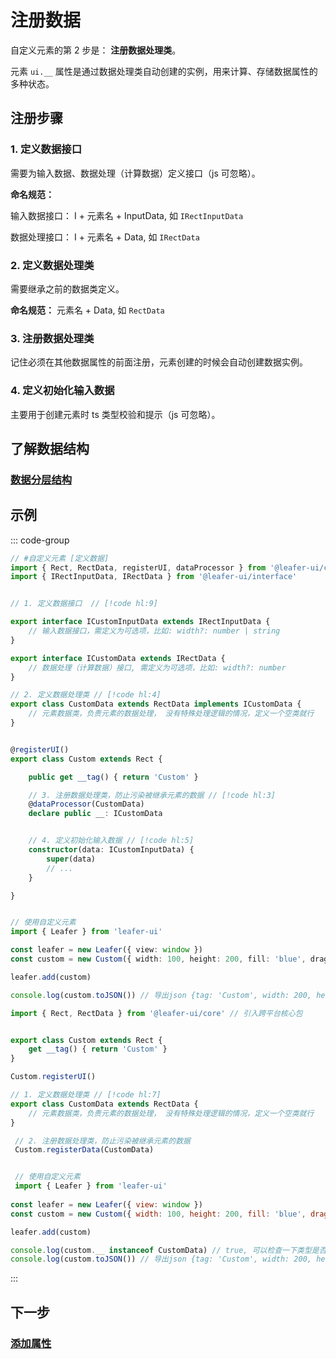 # 注册数据

自定义元素的第 2 步是： **注册数据处理类**。

元素 `ui.__` 属性是通过数据处理类自动创建的实例，用来计算、存储数据属性的多种状态。

## 注册步骤

### 1. 定义数据接口

需要为输入数据、数据处理（计算数据）定义接口（js 可忽略）。

**命名规范：**

输入数据接口： I + 元素名 + InputData, 如 `IRectInputData`

数据处理接口： I + 元素名 + Data, 如 `IRectData`

### 2. 定义数据处理类

需要继承之前的数据类定义。

**命名规范：** 元素名 + Data, 如 `RectData`

### 3. 注册数据处理类

记住必须在其他数据属性的前面注册，元素创建的时候会自动创建数据实例。

### 4. 定义初始化输入数据

主要用于创建元素时 ts 类型校验和提示（js 可忽略）。

## 了解数据结构

### [数据分层结构](/reference/UI/data.md#数据分层结构)

## 示例

::: code-group

```ts
// #自定义元素 [定义数据]
import { Rect, RectData, registerUI, dataProcessor } from '@leafer-ui/core' // 引入跨平台核心包
import { IRectInputData, IRectData } from '@leafer-ui/interface'


// 1. 定义数据接口  // [!code hl:9]

export interface ICustomInputData extends IRectInputData {
    // 输入数据接口，需定义为可选项，比如: width?: number | string
}

export interface ICustomData extends IRectData {
    // 数据处理（计算数据）接口, 需定义为可选项，比如: width?: number
}

// 2. 定义数据处理类 // [!code hl:4]
export class CustomData extends RectData implements ICustomData {
    // 元素数据类，负责元素的数据处理， 没有特殊处理逻辑的情况，定义一个空类就行
}


@registerUI()
export class Custom extends Rect {

    public get __tag() { return 'Custom' }

    // 3. 注册数据处理类，防止污染被继承元素的数据 // [!code hl:3]
    @dataProcessor(CustomData)
    declare public __: ICustomData


    // 4. 定义初始化输入数据 // [!code hl:5]
    constructor(data: ICustomInputData) {
        super(data)
        // ...
    }

}


// 使用自定义元素
import { Leafer } from 'leafer-ui'

const leafer = new Leafer({ view: window })
const custom = new Custom({ width: 100, height: 200, fill: 'blue', draggable: true })

leafer.add(custom)

console.log(custom.toJSON()) // 导出json {tag: 'Custom', width: 200, height: 50, fill: 'blue', draggable: true }

```

```js
import { Rect, RectData } from '@leafer-ui/core' // 引入跨平台核心包


export class Custom extends Rect {
    get __tag() { return 'Custom' }
}

Custom.registerUI()

// 1. 定义数据处理类 // [!code hl:7]
export class CustomData extends RectData {
    // 元素数据类，负责元素的数据处理， 没有特殊处理逻辑的情况，定义一个空类就行
}

 // 2. 注册数据处理类，防止污染被继承元素的数据
 Custom.registerData(CustomData)


 // 使用自定义元素
 import { Leafer } from 'leafer-ui'
 
const leafer = new Leafer({ view: window })
const custom = new Custom({ width: 100, height: 200, fill: 'blue', draggable: true })

leafer.add(custom)

console.log(custom.__ instanceof CustomData) // true, 可以检查一下类型是否生效
console.log(custom.toJSON()) // 导出json {tag: 'Custom', width: 200, height: 50, fill: 'blue', draggable: true }

```
:::

## 下一步

### [添加属性](/reference/display/custom/base/attr.md)
